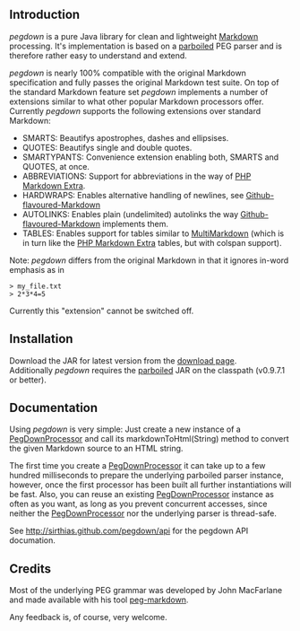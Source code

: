 Introduction
------------

_pegdown_ is a pure Java library for clean and lightweight [Markdown][] processing.
It's implementation is based on a [parboiled][] PEG parser and is therefore rather easy to understand and extend.

_pegdown_ is nearly 100% compatible with the original Markdown specification and fully passes the original Markdown test suite.
On top of the standard Markdown feature set _pegdown_ implements a number of extensions similar to what other popular Markdown processors offer.
Currently _pegdown_ supports the following extensions over standard Markdown:

* SMARTS: Beautifys apostrophes, dashes and ellipsises.
* QUOTES: Beautifys single and double quotes.
* SMARTYPANTS: Convenience extension enabling both, SMARTS and QUOTES, at once.
* ABBREVIATIONS: Support for abbreviations in the way of [PHP Markdown Extra][].
* HARDWRAPS: Enables alternative handling of newlines, see [Github-flavoured-Markdown][]
* AUTOLINKS: Enables plain (undelimited) autolinks the way [Github-flavoured-Markdown][] implements them.
* TABLES: Enables support for tables similar to [MultiMarkdown][] (which is in turn like the [PHP Markdown Extra][] tables, but with colspan support).

Note: _pegdown_ differs from the original Markdown in that it ignores in-word emphasis as in

    > my_file.txt
    > 2*3*4=5

Currently this "extension" cannot be switched off.

Installation
------------

Download the JAR for latest version from the [download page][].  
Additionally _pegdown_ requires the [parboiled][] JAR on the classpath (v0.9.7.1 or better).

Documentation
-------------

Using _pegdown_ is very simple: Just create a new instance of a [PegDownProcessor][] and call its markdownToHtml(String) method to convert the given Markdown source to an HTML string.

The first time you create a [PegDownProcessor][] it can take up to a few hundred milliseconds to prepare the underlying parboiled parser instance, however, once the first processor has been built all further instantiations will be fast. Also, you can reuse an existing [PegDownProcessor][] instance as often as you want, as long as you prevent concurrent accesses, since neither the [PegDownProcessor][] nor the underlying parser is thread-safe.

See <http://sirthias.github.com/pegdown/api> for the pegdown API documation.

Credits
-------

Most of the underlying PEG grammar was developed by John MacFarlane and made available with his
tool [peg-markdown](http://github.com/jgm/peg-markdown).   


Any feedback is, of course, very welcome.
  
   [Markdown]: http://daringfireball.net/projects/markdown/ "Main Markdown site"
   [parboiled]: http://www.parboiled.org
   [PHP Markdown Extra]: http://michelf.com/projects/php-markdown/extra/#html
   [Download Page]: http://github.com/sirthias/pegdown/downloads
   [PegDownProcessor]: http://sirthias.github.com/pegdown/api/org/pegdown/PegDownProcessor.html
   [Github-flavoured-Markdown]: http://github.github.com/github-flavored-markdown/
   [MultiMarkdown]: http://fletcherpenney.net/multimarkdown/users_guide/multimarkdown_syntax_guide/